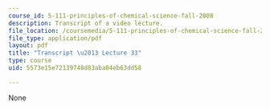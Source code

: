 ```yaml
---
course_id: 5-111-principles-of-chemical-science-fall-2008
description: Transcript of a video lecture.
file_location: /coursemedia/5-111-principles-of-chemical-science-fall-2008/5573e15e72139748d83aba04eb63dd58_5-111F08-L33.pdf
file_type: application/pdf
layout: pdf
title: "Transcript \u2013 Lecture 33"
type: course
uid: 5573e15e72139748d83aba04eb63dd58

---
```

None